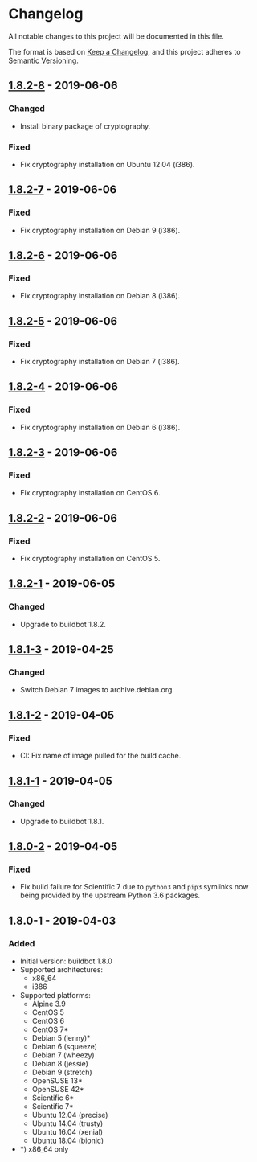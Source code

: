 # Changelog
All notable changes to this project will be documented in this file.

The format is based on [Keep a Changelog](https://keepachangelog.com/en/1.0.0/),
and this project adheres to [Semantic Versioning](https://semver.org/spec/v2.0.0.html).

## [1.8.2-8] - 2019-06-06
### Changed
- Install binary package of cryptography.

### Fixed
- Fix cryptography installation on Ubuntu 12.04 (i386).

## [1.8.2-7] - 2019-06-06
### Fixed
- Fix cryptography installation on Debian 9 (i386).

## [1.8.2-6] - 2019-06-06
### Fixed
- Fix cryptography installation on Debian 8 (i386).

## [1.8.2-5] - 2019-06-06
### Fixed
- Fix cryptography installation on Debian 7 (i386).

## [1.8.2-4] - 2019-06-06
### Fixed
- Fix cryptography installation on Debian 6 (i386).

## [1.8.2-3] - 2019-06-06
### Fixed
- Fix cryptography installation on CentOS 6.

## [1.8.2-2] - 2019-06-06
### Fixed
- Fix cryptography installation on CentOS 5.

## [1.8.2-1] - 2019-06-05
### Changed
- Upgrade to buildbot 1.8.2.

## [1.8.1-3] - 2019-04-25
### Changed
- Switch Debian 7 images to archive.debian.org.

## [1.8.1-2] - 2019-04-05
### Fixed
- CI: Fix name of image pulled for the build cache.

## [1.8.1-1] - 2019-04-05
### Changed
- Upgrade to buildbot 1.8.1.

## [1.8.0-2] - 2019-04-05
### Fixed
- Fix build failure for Scientific 7 due to `python3` and `pip3`
  symlinks now being provided by the upstream Python 3.6 packages.

## 1.8.0-1 - 2019-04-03
### Added
- Initial version: buildbot 1.8.0
- Supported architectures:
  - x86_64
  - i386
- Supported platforms:
  - Alpine 3.9
  - CentOS 5
  - CentOS 6
  - CentOS 7\*
  - Debian 5 (lenny)\*
  - Debian 6 (squeeze)
  - Debian 7 (wheezy)
  - Debian 8 (jessie)
  - Debian 9 (stretch)
  - OpenSUSE 13\*
  - OpenSUSE 42\*
  - Scientific 6\*
  - Scientific 7\*
  - Ubuntu 12.04 (precise)
  - Ubuntu 14.04 (trusty)
  - Ubuntu 16.04 (xenial)
  - Ubuntu 18.04 (bionic)
- \*) x86_64 only

[Unreleased]: https://github.com/cjolowicz/docker-buildbot-worker/compare/v1.8.2-8...HEAD
[1.8.2-8]: https://github.com/cjolowicz/docker-buildbot-worker/compare/v1.8.2-7...v1.8.2-8
[1.8.2-7]: https://github.com/cjolowicz/docker-buildbot-worker/compare/v1.8.2-6...v1.8.2-7
[1.8.2-6]: https://github.com/cjolowicz/docker-buildbot-worker/compare/v1.8.2-5...v1.8.2-6
[1.8.2-5]: https://github.com/cjolowicz/docker-buildbot-worker/compare/v1.8.2-4...v1.8.2-5
[1.8.2-4]: https://github.com/cjolowicz/docker-buildbot-worker/compare/v1.8.2-3...v1.8.2-4
[1.8.2-3]: https://github.com/cjolowicz/docker-buildbot-worker/compare/v1.8.2-2...v1.8.2-3
[1.8.2-2]: https://github.com/cjolowicz/docker-buildbot-worker/compare/v1.8.2-1...v1.8.2-2
[1.8.2-1]: https://github.com/cjolowicz/docker-buildbot-worker/compare/v1.8.1-3...v1.8.2-1
[1.8.1-3]: https://github.com/cjolowicz/docker-buildbot-worker/compare/v1.8.1-2...v1.8.1-3
[1.8.1-2]: https://github.com/cjolowicz/docker-buildbot-worker/compare/v1.8.1-1...v1.8.1-2
[1.8.1-1]: https://github.com/cjolowicz/docker-buildbot-worker/compare/v1.8.0-2...v1.8.1-1
[1.8.0-2]: https://github.com/cjolowicz/docker-buildbot-worker/compare/v1.8.0-1...v1.8.0-2
